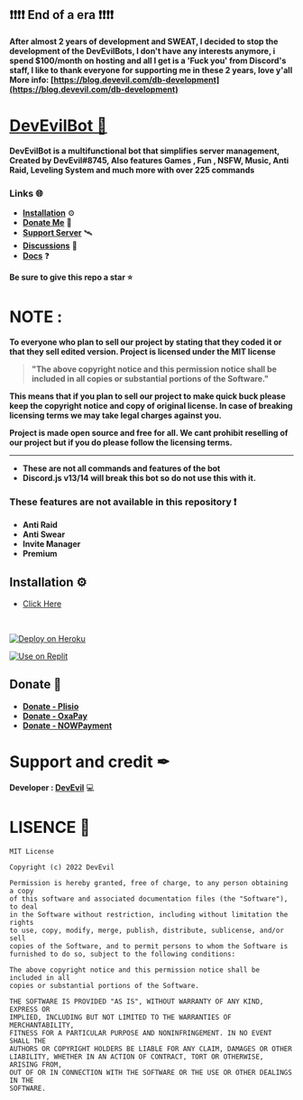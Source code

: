 ## ❗❗❗❗ **End of a era** ❗❗❗❗

**After almost 2 years of development and SWEAT, I decided to stop the development of the DevEvilBots, I don't have any interests anymore, i spend $100/month on hosting and all I get is a 'Fuck you' from Discord's staff, I like to thank everyone for supporting me in these 2 years, love y'all** <br>
**More info: [https://blog.devevil.com/db-development](https://blog.devevil.com/db-development)** 
# [DevEvilBot 🤖](https://dsc.gg/dbbot)
**DevEvilBot is a multifunctional bot that simplifies server management, Created by DevEvil#8745, Also features Games , Fun , NSFW, Music, Anti Raid, Leveling System and much more with over 225 commands** 
### Links 🌐
- **[Installation](#installation)** ⚙
- **[Donate Me](#donate)** 🙏
- **[Support Server](https://dsc.gg/devevil)** 🛰
- **[Discussions](https://github.com/DevEvil99/DevEvilBot-Discord-Bot/discussions)** 💬
- **[Docs](https://docs.bot.devevil.com)** ❓

**Be sure to give this repo a star ⭐**

# **NOTE :** 
**To everyone who plan to sell our project by stating that they coded it or that they sell edited version.
Project is licensed under the MIT license**

> **"The above copyright notice and this permission notice shall be included in all copies or substantial portions of the Software."**

**This means that if you plan to sell our project to make quick buck please keep the copyright notice and copy of original license.
In case of breaking licensing terms we may take legal charges against you.**

**Project is made open source and free for all.
We cant prohibit reselling of our project but if you do please follow the licensing terms.**

-----

- **These are not all commands and features of the bot** 
- **Discord.js v13/14 will break this bot so do not use this with it.** 
### These features are not available in this repository ❗
- **Anti Raid**
- **Anti Swear**
- **Invite Manager**
- **Premium**


<section id="installation">

# Installation ⚙
- [Click Here](https://blog.devevil.com/index.php?page=preview_post&id=2)
<br>
<p dir="auto"><a href="https://heroku.com/deploy?template=https://github.com/DevEvil99/DevEvilBot-Discord-Bot/" rel="nofollow"><img src="https://camo.githubusercontent.com/6979881d5a96b7b18a057083bb8aeb87ba35fc279452e29034c1e1c49ade0636/68747470733a2f2f7777772e6865726f6b7563646e2e636f6d2f6465706c6f792f627574746f6e2e737667" alt="Deploy on Heroku" data-canonical-src="https://www.herokucdn.com/deploy/button.svg" style="max-width: 100%;"></a></p> 
<p dir="auto"><a href="https://repl.it/github/DevEvil99/DevEvilBot-Discord-Bot/" rel="nofollow"><img src="https://camo.githubusercontent.com/f3fcb178b542a1f615d457c4a3bf032f9aeb7923690e9af98e93d92d90b531f6/68747470733a2f2f7265706c2e69742f62616467652f6769746875622f536f6268616e2d53525a412f4d6f6465726174696f6e2d426f742f" alt="Use on Replit" data-canonical-src="https://repl.it/badge/github/DevEvil99/DevEvilBot-Discord-Bot/" style="max-width: 100%;"></a></p>

</section>

<section id="donate">

# Donate 🙏

- **[Donate - Plisio](https://plisio.net/donate/7kPmtgsO)**
- **[Donate - OxaPay](https://oxapay.com/donate/76037572)**
- **[Donate - NOWPayment](https://nowpayments.io/donation/devevil)**

</section>

# Support and credit ✒
**Developer : [DevEvil](https://devevil.com)** 💻


# LISENCE 📄
```
MIT License

Copyright (c) 2022 DevEvil

Permission is hereby granted, free of charge, to any person obtaining a copy
of this software and associated documentation files (the "Software"), to deal
in the Software without restriction, including without limitation the rights
to use, copy, modify, merge, publish, distribute, sublicense, and/or sell
copies of the Software, and to permit persons to whom the Software is
furnished to do so, subject to the following conditions:

The above copyright notice and this permission notice shall be included in all
copies or substantial portions of the Software.

THE SOFTWARE IS PROVIDED "AS IS", WITHOUT WARRANTY OF ANY KIND, EXPRESS OR
IMPLIED, INCLUDING BUT NOT LIMITED TO THE WARRANTIES OF MERCHANTABILITY,
FITNESS FOR A PARTICULAR PURPOSE AND NONINFRINGEMENT. IN NO EVENT SHALL THE
AUTHORS OR COPYRIGHT HOLDERS BE LIABLE FOR ANY CLAIM, DAMAGES OR OTHER
LIABILITY, WHETHER IN AN ACTION OF CONTRACT, TORT OR OTHERWISE, ARISING FROM,
OUT OF OR IN CONNECTION WITH THE SOFTWARE OR THE USE OR OTHER DEALINGS IN THE
SOFTWARE.
```
